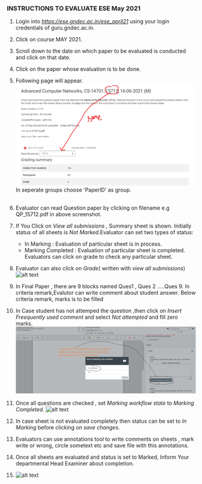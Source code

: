 ### INSTRUCTIONS TO EVALUATE ESE May 2021 ###
1.  Login into *https://ese.gndec.ac.in/ese_april21* using your login credentials of guru.gndec.ac.in.
1.  Click on course MAY 2021.
1.  Scroll down to the date on which paper to be evaluated is conducted and click on that date.
2.  Click on the paper whose evaluation is to be done.
3.  Following page will appear. ![alt text](https://github.com/shailjasharma15/information/blob/main/step1.PNG) In seperate groups choose 'PaperID' as group.</br></br>
1.  Evaluator can read  Question paper by clicking on filename e.g QP_15712.pdf in above screenshot.
1. If You Click on *View all submissions* , Summary sheet is shown. Initially status of all sheets is *Not Marked*.Evaluator can set two types of status:
    - In Marking        : Evaluation of particular sheet is in process.
    - Marking Completed : Evaluation of particular sheet is completed.
    Evaluators can click on grade to check any particular sheet.
   
1.  Evaluator can also click on *Grade*( written with *view all submissions*) ![alt text]( https://i.imgur.com/K8eM5pu.png)
1.  In Final Paper , there are 9 blocks named Ques1 , Ques 2 .....Ques 9. In criteria remark,Evalutor can write comment about student answer. Below criteria  remark, marks is to be filled
2.  In Case student has not attemped the question ,then click on *Insert Freequently used comment* and select *Not attempted* and fill zero marks.
![alt text](https://github.com/shailjasharma15/information/blob/main/estep1.PNG) 
1. Once all questions are checked , set *Marking workflow state*  to *Marking Completed*. ![alt text](https://i.imgur.com/E9xxZYN.png)
1. In case sheet is not evaluated completely then status can be set to *In Marking* before clicking on *save changes*.
2. Evaluators can use annotations tool to write comments on sheets , mark write or wrong, circle sometext etc and save file  with this annotations.
3. Once all sheets are evaluated and status is set to Marked, Inform Your departmental Head Examiner about completion.
4. ![alt text](chrome_1klYrC7bd9.png)
